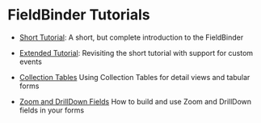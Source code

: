 # FieldBinder Tutorials
  * [Short Tutorial](short.md):
  A short, but complete introduction to the FieldBinder
  
  * [Extended Tutorial](extended.md):
  Revisiting the short tutorial with support for custom events
  
  * [Collection Tables](collection-tables.md)
  Using Collection Tables for detail views and tabular forms
  
  * [Zoom and DrillDown Fields](zoom-fields.md)
  How to build and use Zoom and DrillDown fields in your forms
